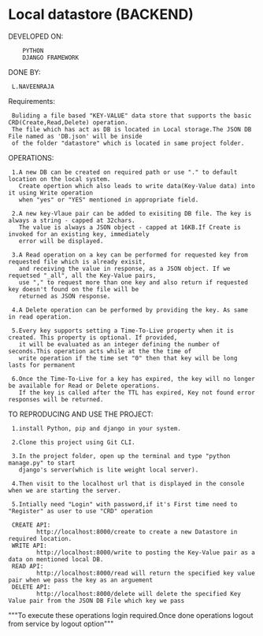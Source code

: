 # Local datastore (BACKEND)

DEVELOPED ON:
       
        PYTHON
        DJANGO FRAMEWORK
        
DONE BY: 
      
     L.NAVEENRAJA
 
 Requirements: 
 
     Buliding a file based "KEY-VALUE" data store that supports the basic CRD(Create,Read,Delete) operation.
     The file which has act as DB is located in Local storage.The JSON DB File named as 'DB.json' will be inside 
     of the folder "datastore" which is located in same project folder.
          
OPERATIONS:

     1.A new DB can be created on required path or use "." to default location on the local system. 
       Create opertion which also leads to write data(Key-Value data) into it using Write operation
       when "yes" or "YES" mentioned in appropriate field.

     2.A new key-Vlaue pair can be added to exisiting DB file. The key is always a string - capped at 32chars. 
       The value is always a JSON object - capped at 16KB.If Create is invoked for an existing key, immediately 
       error will be displayed.

     3.A Read operation on a key can be performed for requested key from requested file which is already exisit,
       and receiving the value in response, as a JSON object. If we requetsed "_all", all the Key-Value pairs,
       use "," to request more than one key and also return if requested key doesn't found on the file will be 
       returned as JSON response.

     4.A Delete operation can be performed by providing the key. As same in read operation.

     5.Every key supports setting a Time-To-Live property when it is created. This property is optional. If provided,
       it will be evaluated as an integer defining the number of seconds.This operation acts while at the the time of 
       write operation if the time set "0" then that key will be long lasts for permanent
         
     6.Once the Time-To-Live for a key has expired, the key will no longer be available for Read or Delete operations.
       If the key is called after the TTL has expired, Key not found error responses will be returned.
            
TO REPRODUCING AND USE THE PROJECT:

     1.install Python, pip and django in your system.

     2.Clone this project using Git CLI.

     3.In the project folder, open up the terminal and type "python manage.py" to start 
       django's server(which is lite weight local server).

     4.Then visit to the localhost url that is displayed in the console when we are starting the server.

     5.Intially need "Login" with password,if it's First time need to "Register" as user to use "CRD" operation
          
     CREATE API: 
            http://localhost:8000/create to create a new Datastore in required location.
     WRITE API:
            http://localhost:8000/write to posting the Key-Value pair as a data on mentioned local DB.
     READ API: 
            http://localhost:8000/read will return the specified key value pair when we pass the key as an arguement 
     DELETE API: 
            http://localhost:8000/delete will delete the specified Key Value pair from the JSON DB File which key we pass 
          
"""To execute these operations login required.Once done operations logout from service by logout option"""
